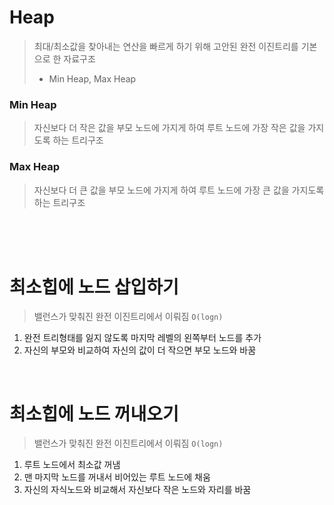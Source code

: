 # Heap

> 최대/최소값을 찾아내는 연산을 빠르게 하기 위해 고안된 완전 이진트리를 기본으로 한 자료구조
>
> - Min Heap, Max Heap

### Min Heap

> 자신보다 더 작은 값을 부모 노드에 가지게 하여 루트 노드에 가장 작은 값을 가지도록 하는 트리구조

### Max Heap

> 자신보다 더 큰 값을 부모 노드에 가지게 하여 루트 노드에 가장 큰 값을 가지도록 하는 트리구조

<br/><br/><br/>

# 최소힙에 노드 삽입하기

> 밸런스가 맞춰진 완전 이진트리에서 이뤄짐 `O(logn)`

1. 완전 트리형태를 잃지 않도록 마지막 레벨의 왼쪽부터 노드를 추가
2. 자신의 부모와 비교하여 자신의 값이 더 작으면 부모 노드와 바꿈

<br/>

# 최소힙에 노드 꺼내오기

> 밸런스가 맞춰진 완전 이진트리에서 이뤄짐 `O(logn)`

1. 루트 노드에서 최소값 꺼냄
2. 맨 마지막 노드를 꺼내서 비어있는 루트 노드에 채움
3. 자신의 자식노드와 비교해서 자신보다 작은 노드와 자리를 바꿈
